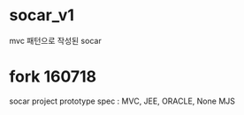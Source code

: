 # socar_v1
mvc 패턴으로 작성된 socar
# fork 160718
socar project prototype
spec : MVC, JEE, ORACLE, None MJS
